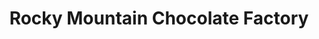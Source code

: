 ---
title: "Rocky Mountain Chocolate Factory"
url: /aurora/rocky-mountain-chocolate-factory/
shop: confectionery
---